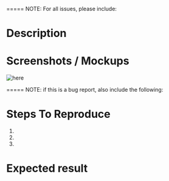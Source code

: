 ===== NOTE: For all issues, please include:

# Description

# Screenshots / Mockups

![here]()

===== NOTE: if this is a bug report, also include the following:

# Steps To Reproduce

1.
1.
1.

# Expected result
